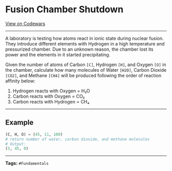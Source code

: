 # Fusion Chamber Shutdown

[View on Codewars](https://www.codewars.com/kata/5fde1ea66ba4060008ea5bd9/python)

---

A laboratory is testing how atoms react in ionic state during nuclear fusion. They introduce different elements with Hydrogen in a high temperature and pressurized chamber. Due to an unknown reason, the chamber lost its power and the elements in it started precipitating.

Given the number of atoms of Carbon `[C]`, Hydrogen `[H]`, and Oxygen `[O]` in the chamber, calculate how many molecules of Water `[H2O]`, Carbon Dioxide `[CO2]`, and Methane `[CH4]` will be produced following the order of reaction affinity below:

1. Hydrogen reacts with Oxygen   = H₂O
2. Carbon   reacts with Oxygen   = CO₂
3. Carbon   reacts with Hydrogen = CH₄

---

## Example
```python
(C, H, O) = (45, 11, 100)
# return number of water, carbon dioxide, and methane molecules
# Output:
(5, 45, 0)
```

---

**Tags:** `#Fundamentals`